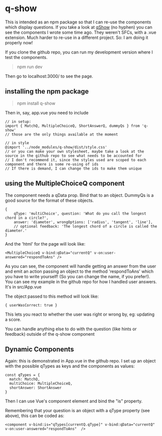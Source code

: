 # q-show

This is intended as an npm package so that I can re-use the components which display questions. If you take a look at [qShow](https://github.com/Samir70/qShow) (no hyphen) you can see the components I wrote some time ago. They weren't SFCs, with a .vue extension. Much harder to re-use in a different project. So: I am doing it properly now! 

If you clone the github repo, you can run my development version where I test the components.

> npm run dev

Then go to localhost:3000/ to see the page. 

## installing the npm package

> npm install q-show

Then in, say, app.vue you need to include

```
// in setup:
import { MatchQ, MultipleChoiceQ, ShortAnswerQ, dummyQs } from 'q-show'
// those are the only things available at the moment

// in style
@import '../node_modules/q-show/dist/style.css'
// or you can make your own stylesheet, maybe take a look at the source in the github repo to see what needs to be accounted for
// I don't recommend it, since the styles used are scoped to each component and there is some re-using of ids
// If there is demand, I can change the ids to make them unique
```

## using the MultipleChoiceQ component

The component needs a qData prop. Bind that to an object. DummyQs is a good source for the format of these objects. 
```
{
    qType: 'multiChoice', question: 'What do you call the longest chord in a circle?',
    answer: 'diameter', wrongOptions: ['radius', 'tangent', 'line'],
    // optional feedback: 'The longest chord of a circle is called the diameter.'
}
```
And the 'html' for the page will look like:
```
<MultipleChoiceQ v-bind:qData="currentQ" v-on:user-answered="respondToAns" />
```
As you can see, the component will handle getting an answer from the user and emit an action passing an object to the method 'respondToAns' which you have to write yourself! (So you can change the name, if you prefer!). You can see my example in the github repo for how I handled user answers. It's in src/App.vue

The object passed to this method will look like:

```
{ userWasCorrect: true }
```
This lets you react to whether the user was right or wrong by, eg: updating a score. 

You can handle anything else to do with the question (like hints or feedback) outside of the q-show component

## Dynamic Components
Again: this is demonstrated in App.vue in the github repo. I set up an object with the possible qTypes as keys and the components as values:
```
const qTypes = {
  match: MatchQ,
  multiChoice: MultipleChoiceQ,
  shortAnswer: ShortAnswer
}
```
Then I can use Vue's component element and bind the "is" property. 

Remembering that your question is an object with a qType property (see above), this can be coded as:
```
<component v-bind:is="qTypes[currentQ.qType]" v-bind:qData="currentQ" v-on:user-answered="respondToAns"  />
```
